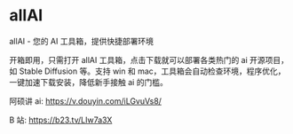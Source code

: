 # allAI

allAI - 您的 AI 工具箱，提供快捷部署环境

开箱即用，只需打开 allAI 工具箱，点击下载就可以部署各类热门的 ai 开源项目，如 Stable Diffusion 等。支持 win 和 mac，工具箱会自动检查环境，程序优化，一键加速下载安装，降低新手接触 ai 的门槛。

阿硕讲 ai: https://v.douyin.com/iLGvuVs8/

B 站: https://b23.tv/LIw7a3X
